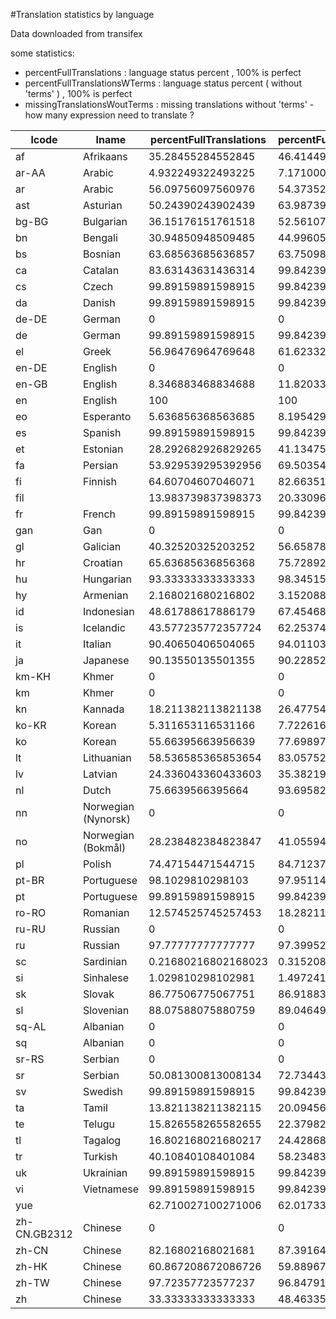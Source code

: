 
#Translation statistics by language 

Data downloaded from transifex 

some statistics:
* percentFullTranslations	 : language status percent  ,  100% is perfect
* percentFullTranslationsWTerms	: language status percent  ( without 'terms' )   ,  100% is perfect
* missingTranslationsWoutTerms : missing translations without 'terms' - how many expression need to translate ? 


|lcode|lname|percentFullTranslations|percentFullTranslationsWTerms|missingTranslationsWoutTerms|
| ------ | ------ | ------ | ------ | ------ |
|af|Afrikaans|35.28455284552845|46.414499605988965|680|
|ar-AA|Arabic|4.932249322493225|7.171000788022066|1178|
|ar|Arabic|56.09756097560976|54.37352245862884|579|
|ast|Asturian|50.24390243902439|63.98739164696612|457|
|bg-BG|Bulgarian|36.15176151761518|52.56107171000788|602|
|bn|Bengali|30.94850948509485|44.99605988967691|698|
|bs|Bosnian|63.68563685636857|63.750985027580775|460|
|ca|Catalan|83.63143631436314|99.84239558707644|2|
|cs|Czech|99.89159891598915|99.84239558707644|2|
|da|Danish|99.89159891598915|99.84239558707644|2|
|de-DE|German|0|0|1269|
|de|German|99.89159891598915|99.84239558707644|2|
|el|Greek|56.96476964769648|61.623325453112685|487|
|en-DE|English|0|0|1269|
|en-GB|English|8.346883468834688|11.82033096926714|1119|
|en|English|100|100|0|
|eo|Esperanto|5.636856368563685|8.195429472025216|1165|
|es|Spanish|99.89159891598915|99.84239558707644|2|
|et|Estonian|28.292682926829265|41.13475177304964|747|
|fa|Persian|53.929539295392956|69.50354609929079|387|
|fi|Finnish|64.60704607046071|82.6635145784082|220|
|fil||13.983739837398373|20.33096926713948|1011|
|fr|French|99.89159891598915|99.84239558707644|2|
|gan|Gan|0|0|1269|
|gl|Galician|40.32520325203252|56.65878644602049|550|
|hr|Croatian|65.63685636856368|75.72892040977148|308|
|hu|Hungarian|93.33333333333333|98.3451536643026|21|
|hy|Armenian|2.168021680216802|3.152088258471237|1229|
|id|Indonesian|48.61788617886179|67.45468873128448|413|
|is|Icelandic|43.577235772357724|62.25374310480694|479|
|it|Italian|90.40650406504065|94.01103230890465|76|
|ja|Japanese|90.13550135501355|90.22852639873916|124|
|km-KH|Khmer|0|0|1269|
|km|Khmer|0|0|1269|
|kn|Kannada|18.211382113821138|26.47754137115839|933|
|ko-KR|Korean|5.311653116531166|7.722616233254531|1171|
|ko|Korean|55.66395663956639|77.698975571316|283|
|lt|Lithuanian|58.536585365853654|83.0575256107171|215|
|lv|Latvian|24.336043360433603|35.38219070133964|820|
|nl|Dutch|75.6639566395664|93.69582348305752|80|
|nn|Norwegian (Nynorsk)|0|0|1269|
|no|Norwegian (Bokmål)|28.238482384823847|41.05594956658786|748|
|pl|Polish|74.47154471544715|84.71237194641449|194|
|pt-BR|Portuguese|98.1029810298103|97.95114263199369|26|
|pt|Portuguese|99.89159891598915|99.84239558707644|2|
|ro-RO|Romanian|12.574525745257453|18.282111899133174|1037|
|ru-RU|Russian|0|0|1269|
|ru|Russian|97.77777777777777|97.39952718676122|33|
|sc|Sardinian|0.21680216802168023|0.31520882584712373|1265|
|si|Sinhalese|1.029810298102981|1.4972419227738378|1250|
|sk|Slovak|86.77506775067751|86.91883372734436|166|
|sl|Slovenian|88.07588075880759|89.04649330181245|139|
|sq-AL|Albanian|0|0|1269|
|sq|Albanian|0|0|1269|
|sr-RS|Serbian|0|0|1269|
|sr|Serbian|50.081300813008134|72.7344365642238|346|
|sv|Swedish|99.89159891598915|99.84239558707644|2|
|ta|Tamil|13.821138211382115|20.094562647754138|1014|
|te|Telugu|15.826558265582655|22.379826635145783|985|
|tl|Tagalog|16.802168021680217|24.42868400315209|959|
|tr|Turkish|40.10840108401084|58.234830575256105|530|
|uk|Ukrainian|99.89159891598915|99.84239558707644|2|
|vi|Vietnamese|99.89159891598915|99.84239558707644|2|
|yue||62.710027100271006|62.017336485421595|482|
|zh-CN.GB2312|Chinese|0|0|1269|
|zh-CN|Chinese|82.16802168021681|87.39164696611506|160|
|zh-HK|Chinese|60.867208672086726|59.889676910953504|509|
|zh-TW|Chinese|97.72357723577237|96.84791174152876|40|
|zh|Chinese|33.33333333333333|48.46335697399527|654|
